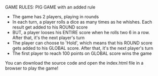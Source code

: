 GAME RULES: PIG GAME with an added rule

- The game has 2 players, playing in rounds
- In each turn, a player rolls a dice as many times as he whishes. Each result get added to his ROUND score
- BUT, a player looses his ENTIRE score when he rolls two 6 in a row. After that, it's the next player's turn
- The player can choose to 'Hold', which means that his ROUND score gets added to his GLOBAL score. After that, it's the next player's turn
- The first player to reach 100 points on GLOBAL score wins the game

You can download the source code and open the index.html file in a browser to play the game!
